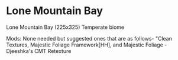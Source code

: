 # Lone Mountain Bay


Lone Mountain Bay (225x325) Temperate biome

Mods: None needed but suggested ones that are as follows- "Clean Textures, Majestic Foliage Framework[HH], and Majestic Foliage - Djeeshka's CMT Retexture
